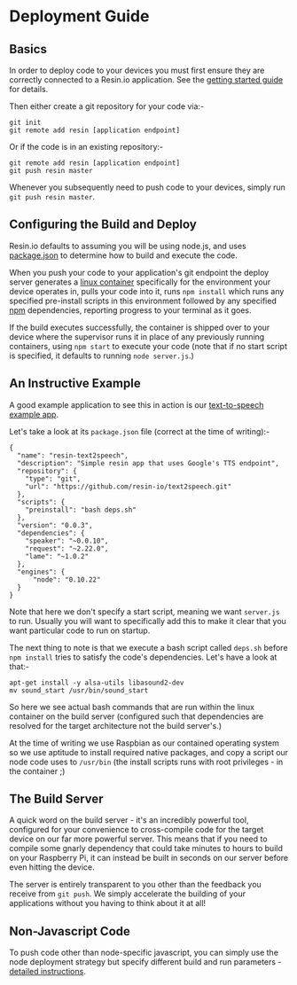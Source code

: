 # Deployment Guide

## Basics

In order to deploy code to your devices you must first ensure they are correctly connected to a Resin.io application. See the [getting started guide](/pages/gettingStarted.md) for details.

Then either create a git repository for your code via:-

```
git init
git remote add resin [application endpoint]
```

Or if the code is in an existing repository:-

```
git remote add resin [application endpoint]
git push resin master
```

Whenever you subsequently need to push code to your devices, simply run
`git push resin master`.

## Configuring the Build and Deploy

Resin.io defaults to assuming you will be using node.js, and uses [package.json](https://www.npmjs.org/doc/package.json.html) to determine how to build and execute the code.

When you push your code to your application's git endpoint the deploy server generates a [linux container](https://wiki.archlinux.org/index.php/Linux_Containers) specifically for the environment your device operates in, pulls your code into it, runs `npm install` which runs any specified pre-install scripts in this environment followed by any specified [npm](https://www.npmjs.org/) dependencies, reporting progress to your terminal as it goes.

If the build executes successfully, the container is shipped over to your device where the supervisor runs it in place of any previously running containers, using `npm start` to execute your code (note that if no start script is specified, it defaults to running `node server.js`.)

## An Instructive Example

A good example application to see this in action is our [text-to-speech example app](https://github.com/resin-io/text2speech).

Let's take a look at its `package.json` file (correct at the time of writing):-

```
{
  "name": "resin-text2speech",
  "description": "Simple resin app that uses Google's TTS endpoint",
  "repository": {
    "type": "git",
    "url": "https://github.com/resin-io/text2speech.git"
  },
  "scripts": {
    "preinstall": "bash deps.sh"
  },
  "version": "0.0.3",
  "dependencies": {
    "speaker": "~0.0.10",
    "request": "~2.22.0",
    "lame": "~1.0.2"
  },
  "engines": {
      "node": "0.10.22"
  }
}
```

Note that here we don't specify a start script, meaning we want `server.js` to run. Usually you will want to specifically add this to make it clear that you want particular code to run on startup.

The next thing to note is that we execute a bash script called `deps.sh` before `npm install` tries to satisfy the code's dependencies. Let's have a look at that:-

```
apt-get install -y alsa-utils libasound2-dev
mv sound_start /usr/bin/sound_start
```

So here we see actual bash commands that are run within the linux container on the build server (configured such that dependencies are resolved for the target architecture not the build server's.)

At the time of writing we use Raspbian as our contained operating system so we use aptitude to install required native packages, and copy a script our node code uses to `/usr/bin` (the install scripts runs with root privileges - in the container ;)

## The Build Server

A quick word on the build server - it's an incredibly powerful tool, configured for your convenience to cross-compile code for the target device on our far more powerful server. This means that if you need to compile some gnarly dependency that could take minutes to hours to build on your Raspberry Pi, it can instead be built in seconds on our server before even hitting the device.

The server is entirely transparent to you other than the feedback you receive from `git push`. We simply accelerate the building of your applications without you having to think about it at all!

## Non-Javascript Code

To push code other than node-specific javascript, you can simply use the node
deployment strategy but specify different build and run parameters -
[detailed instructions][non-js].

[non-js]:/pages/nonjs.md
